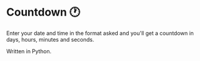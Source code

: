# Countdown :clock1:
 Enter your date and time in the format asked and you'll get a countdown in days, hours, minutes and seconds.

Written in Python.

